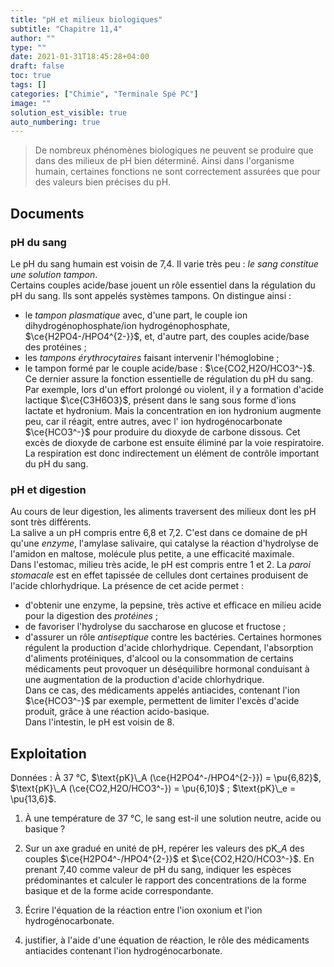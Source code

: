 ```yaml
---
title: "pH et milieux biologiques"
subtitle: "Chapitre 11,4"
author: ""
type: ""
date: 2021-01-31T18:45:28+04:00
draft: false
toc: true
tags: []
categories: ["Chimie", "Terminale Spé PC"]
image: ""
solution_est_visible: true
auto_numbering: true
---
```


> De nombreux phénomènes biologiques ne peuvent se produire que dans des milieux
de pH bien déterminé. Ainsi dans l'organisme humain, certaines fonctions ne sont correctement assurées que pour des valeurs bien précises du pH.

## Documents 

### pH du sang


Le pH du sang humain est voisin de 7,4. Il varie très peu : *le sang constitue une solution tampon*.\
Certains couples acide/base jouent un rôle essentiel dans la régulation du pH du sang. Ils sont appelés systèmes tampons. On distingue ainsi :
- le *tampon plasmatique* avec, d'une part, le couple ion dihydrogénophosphate/ion hydrogénophosphate, $\ce{H2PO4-/HPO4^{2-}}$, et, d'autre part, des couples acide/base des protéines ;
- les *tampons érythrocytaires* faisant intervenir l'hémoglobine ;
- le tampon formé par le couple acide/base : $\ce{CO2,H2O/HCO3^-}$. Ce dernier assure la fonction essentielle de régulation du pH du sang.
Par exemple, lors d'un effort prolongé ou violent, il y a formation d'acide lactique $\ce{C3H6O3}$, présent dans le sang sous forme d'ions lactate et hydronium. Mais la concentration en ion hydronium augmente peu, car il réagit, entre autres, avec l' ion hydrogénocarbonate $\ce{HCO3^-}$ pour produire du dioxyde de carbone dissous. Cet excès de dioxyde de carbone est ensuite éliminé par la voie respiratoire.\
La respiration est donc indirectement un élément de contrôle important du pH du sang.

### pH et digestion

Au cours de leur digestion, les aliments traversent des milieux dont les pH sont très différents.\
La salive a un pH compris entre 6,8 et 7,2. C'est dans ce domaine de pH qu'une *enzyme*, l'amylase salivaire, qui catalyse la réaction d'hydrolyse de l'amidon en maltose, molécule plus petite, a une efficacité maximale.\
Dans l'estomac, milieu très acide, le pH est compris entre 1 et 2. La *paroi stomacale* est en effet tapissée de cellules dont certaines produisent de l'acide chlorhydrique. La présence de cet acide permet :
- d'obtenir une enzyme, la pepsine, très active et efficace en milieu acide pour la digestion des *protéines* ;
- de favoriser l'hydrolyse du saccharose en glucose et fructose ;
- d'assurer un rôle *antiseptique* contre les bactéries.
Certaines hormones régulent la production d'acide chlorhydrique. Cependant, l'absorption d'aliments protéiniques, d'alcool ou la consommation de certains médicaments peut provoquer un déséquilibre hormonal conduisant à une augmentation de la production d'acide chlorhydrique.\
Dans ce cas, des médicaments appelés antiacides, contenant l'ion $\ce{HCO3^-}$ par exemple, permettent de limiter l'excès d'acide produit, grâce à une réaction acido-basique.\
Dans l'intestin, le pH est voisin de 8.

## Exploitation

Données
: À 37&nbsp;°C, $\text{pK}\_A (\ce{H2PO4^-/HPO4^{2-}}) = \pu{6,82}$, $\text{pK}\_A (\ce{CO2,H2O/HCO3^-}) = \pu{6,10}$ ; $\text{pK}\_e = \pu{13,6}$.

1. À une température de 37&nbsp;°C, le sang est-il une solution neutre, acide ou basique ?

2. Sur un axe gradué en unité de pH, repérer les valeurs des $\text{pK}\_A$ des couples $\ce{H2PO4^-/HPO4^{2-}}$ et $\ce{CO2,H2O/HCO3^-}$. En prenant 7,40 comme valeur de pH du sang, indiquer les espèces prédominantes et calculer le rapport des concentrations de la forme basique et de la forme acide correspondante.

3. Écrire l'équation de la réaction entre l'ion oxonium et l'ion hydrogénocarbonate.

4. justifier, à l'aide d'une équation de réaction, le rôle des médicaments antiacides contenant l'ion hydrogénocarbonate.
